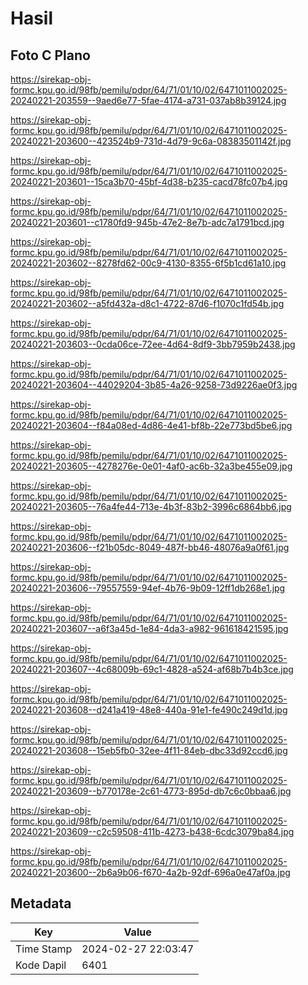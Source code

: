 # Hasil

## Foto C Plano

https://sirekap-obj-formc.kpu.go.id/98fb/pemilu/pdpr/64/71/01/10/02/6471011002025-20240221-203559--9aed6e77-5fae-4174-a731-037ab8b39124.jpg

https://sirekap-obj-formc.kpu.go.id/98fb/pemilu/pdpr/64/71/01/10/02/6471011002025-20240221-203600--423524b9-731d-4d79-9c6a-08383501142f.jpg

https://sirekap-obj-formc.kpu.go.id/98fb/pemilu/pdpr/64/71/01/10/02/6471011002025-20240221-203601--15ca3b70-45bf-4d38-b235-cacd78fc07b4.jpg

https://sirekap-obj-formc.kpu.go.id/98fb/pemilu/pdpr/64/71/01/10/02/6471011002025-20240221-203601--c1780fd9-945b-47e2-8e7b-adc7a1791bcd.jpg

https://sirekap-obj-formc.kpu.go.id/98fb/pemilu/pdpr/64/71/01/10/02/6471011002025-20240221-203602--8278fd62-00c9-4130-8355-6f5b1cd61a10.jpg

https://sirekap-obj-formc.kpu.go.id/98fb/pemilu/pdpr/64/71/01/10/02/6471011002025-20240221-203602--a5fd432a-d8c1-4722-87d6-f1070c1fd54b.jpg

https://sirekap-obj-formc.kpu.go.id/98fb/pemilu/pdpr/64/71/01/10/02/6471011002025-20240221-203603--0cda06ce-72ee-4d64-8df9-3bb7959b2438.jpg

https://sirekap-obj-formc.kpu.go.id/98fb/pemilu/pdpr/64/71/01/10/02/6471011002025-20240221-203604--44029204-3b85-4a26-9258-73d9226ae0f3.jpg

https://sirekap-obj-formc.kpu.go.id/98fb/pemilu/pdpr/64/71/01/10/02/6471011002025-20240221-203604--f84a08ed-4d86-4e41-bf8b-22e773bd5be6.jpg

https://sirekap-obj-formc.kpu.go.id/98fb/pemilu/pdpr/64/71/01/10/02/6471011002025-20240221-203605--4278276e-0e01-4af0-ac6b-32a3be455e09.jpg

https://sirekap-obj-formc.kpu.go.id/98fb/pemilu/pdpr/64/71/01/10/02/6471011002025-20240221-203605--76a4fe44-713e-4b3f-83b2-3996c6864bb6.jpg

https://sirekap-obj-formc.kpu.go.id/98fb/pemilu/pdpr/64/71/01/10/02/6471011002025-20240221-203606--f21b05dc-8049-487f-bb46-48076a9a0f61.jpg

https://sirekap-obj-formc.kpu.go.id/98fb/pemilu/pdpr/64/71/01/10/02/6471011002025-20240221-203606--79557559-94ef-4b76-9b09-12ff1db268e1.jpg

https://sirekap-obj-formc.kpu.go.id/98fb/pemilu/pdpr/64/71/01/10/02/6471011002025-20240221-203607--a6f3a45d-1e84-4da3-a982-961618421595.jpg

https://sirekap-obj-formc.kpu.go.id/98fb/pemilu/pdpr/64/71/01/10/02/6471011002025-20240221-203607--4c68009b-69c1-4828-a524-af68b7b4b3ce.jpg

https://sirekap-obj-formc.kpu.go.id/98fb/pemilu/pdpr/64/71/01/10/02/6471011002025-20240221-203608--d241a419-48e8-440a-91e1-fe490c249d1d.jpg

https://sirekap-obj-formc.kpu.go.id/98fb/pemilu/pdpr/64/71/01/10/02/6471011002025-20240221-203608--15eb5fb0-32ee-4f11-84eb-dbc33d92ccd6.jpg

https://sirekap-obj-formc.kpu.go.id/98fb/pemilu/pdpr/64/71/01/10/02/6471011002025-20240221-203609--b770178e-2c61-4773-895d-db7c6c0bbaa6.jpg

https://sirekap-obj-formc.kpu.go.id/98fb/pemilu/pdpr/64/71/01/10/02/6471011002025-20240221-203609--c2c59508-411b-4273-b438-6cdc3079ba84.jpg

https://sirekap-obj-formc.kpu.go.id/98fb/pemilu/pdpr/64/71/01/10/02/6471011002025-20240221-203600--2b6a9b06-f670-4a2b-92df-696a0e47af0a.jpg


## Metadata

| Key        | Value               |
| ---------- | ------------------- |
| Time Stamp | 2024-02-27 22:03:47 |
| Kode Dapil | 6401                |



